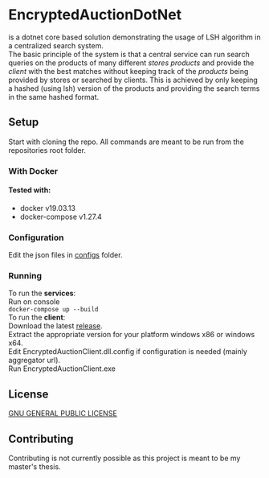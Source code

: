 # EncryptedAuctionDotNet
is a dotnet core based solution demonstrating the usage of LSH algorithm in a centralized search system.  
The basic principle of the system is that a central service can run search queries on the products of many different _stores_ _products_ and provide the _client_ with the best matches without keeping track of the _products_ being provided by stores or searched by clients. This is achieved by only keeping a hashed (using lsh) version of the products and providing the search terms in the same hashed format.


## Setup
Start with cloning the repo. All commands are meant to be run from the repositories root folder.

### With Docker
#### Tested with:
 * docker v19.03.13
 * docker-compose v1.27.4

### Configuration
Edit the json files in [configs](configs) folder.

### Running
To run the __services__:  
Run on console  
```docker-compose up --build```  
To run the __client__:  
Download the latest [release](https://github.com/KostasAronis/EncryptedAuctionDotNet/releases).  
Extract the appropriate version for your platform windows x86 or windows x64.  
Edit EncryptedAuctionClient.dll.config if configuration is needed (mainly aggregator url).  
Run EncryptedAuctionClient.exe  

## License
[GNU GENERAL PUBLIC LICENSE](LICENSE)

## Contributing
Contributing is not currently possible as this project is meant to be my master's thesis.